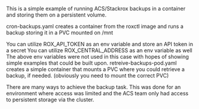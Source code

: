 This is a simple example of running ACS/Stackrox backups in a container and storing them on a persistent volume.

cron-backups.yaml creates a container from the roxctl image and runs a backup storing it in a PVC mounted on /mnt

You can utilize ROX_API_TOKEN as an env variable and store an API token in a secret
You can utilize ROX_CENTRAL_ADDRESS as an env variable as well
The above env variables were not used in this case with hopes of showing simple examples that could be built upon.
retreive-backups-pod.yaml creates a simple container that mounts a PVC where you could retrieve a backup, if needed. (obviously you need to mount the correct PVC)

There are many ways to achieve the backup task. This was done for an environment where access was limited and the ACS team only had access to persistent storage via the cluster.
